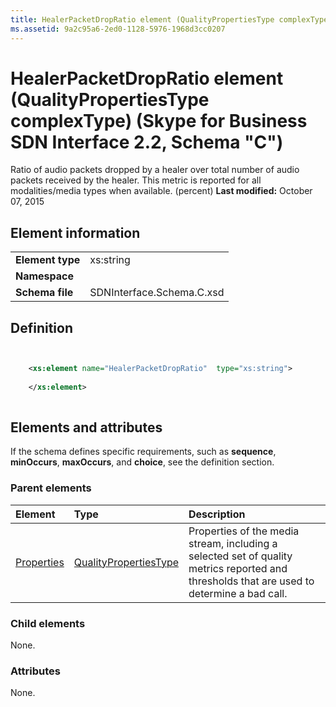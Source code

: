 ```yaml
---
title: HealerPacketDropRatio element (QualityPropertiesType complexType) (Skype for Business SDN Interface 2.2, Schema "C")
ms.assetid: 9a2c95a6-2ed0-1128-5976-1968d3cc0207
---
```



# HealerPacketDropRatio element (QualityPropertiesType complexType) (Skype for Business SDN Interface 2.2, Schema "C")
Ratio of audio packets dropped by a healer over total number of audio packets received by the healer. This metric is reported for all modalities/media types when available. (percent) 
 **Last modified:** October 07, 2015
  
    
    


## Element information


|||
|:-----|:-----|
|**Element type**|xs:string |
|**Namespace**||
|**Schema file**|SDNInterface.Schema.C.xsd |
   

## Definition


```XML


    <xs:element name="HealerPacketDropRatio"  type="xs:string">
    
    </xs:element>
  
```


## Elements and attributes

If the schema defines specific requirements, such as **sequence**, **minOccurs**, **maxOccurs**, and **choice**, see the definition section. 
  
    
    

### Parent elements



|**Element**|**Type**|**Description**|
|:-----|:-----|:-----|
| [Properties](properties-element-qualitytype-complextype.md)| [QualityPropertiesType](qualitypropertiestype-complextype-1.md)|Properties of the media stream, including a selected set of quality metrics reported and thresholds that are used to determine a bad call. |
   

### Child elements

None. 
  
    
    

### Attributes

None. 
  
    
    

